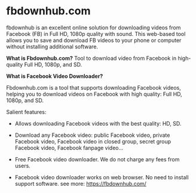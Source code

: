 # fbdownhub.com
fbdownhub is an excellent online solution for downloading videos from Facebook (FB) in Full HD, 1080p quality with sound. This web-based tool allows you to save and download FB videos to your phone or computer without installing additional software.

<b>What is Fbdownhub.com?</b>
Tool to download video from Facebook in high-quality Full HD, 1080p, and SD.

<b>What is Facebook Video Downloader?</b>
 
Fbdownhub.com is a tool that supports downloading Facebook videos, helping you to download videos on Facebook with high quality: Full HD, 1080p, and SD.

Salient features:

- Allows downloading Facebook videos with the best quality: HD, SD.

- Download any Facebook video: public Facebook video, private Facebook video, Facebook video in closed group, secret group Facebook video, Facebook fanpage video...

- Free Facebook video downloader. We do not charge any fees from users.

- Facebook video downloader works on web browser. No need to install support software.
see more: https://fbdownhub.com/
